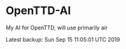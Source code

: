 # OpenTTD-AI
My AI for OpenTTD, will use primarily air

Latest backup: Sun Sep 15 11:05:01 UTC 2019
